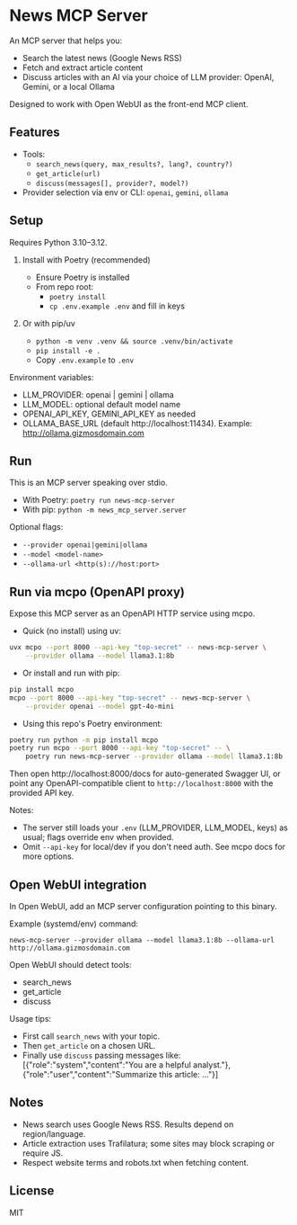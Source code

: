 # News MCP Server

An MCP server that helps you:
- Search the latest news (Google News RSS)
- Fetch and extract article content
- Discuss articles with an AI via your choice of LLM provider: OpenAI, Gemini, or a local Ollama

Designed to work with Open WebUI as the front-end MCP client.

## Features
- Tools:
	- `search_news(query, max_results?, lang?, country?)`
	- `get_article(url)`
	- `discuss(messages[], provider?, model?)`
- Provider selection via env or CLI: `openai`, `gemini`, `ollama`

## Setup
Requires Python 3.10–3.12.

1) Install with Poetry (recommended)
	 - Ensure Poetry is installed
	 - From repo root:
		 - `poetry install`
		 - `cp .env.example .env` and fill in keys

2) Or with pip/uv
	 - `python -m venv .venv && source .venv/bin/activate`
	 - `pip install -e .`
	 - Copy `.env.example` to `.env`

Environment variables:
- LLM_PROVIDER: openai | gemini | ollama
- LLM_MODEL: optional default model name
- OPENAI_API_KEY, GEMINI_API_KEY as needed
- OLLAMA_BASE_URL (default http://localhost:11434). Example: http://ollama.gizmosdomain.com

## Run
This is an MCP server speaking over stdio.
- With Poetry: `poetry run news-mcp-server`
- With pip: `python -m news_mcp_server.server`

Optional flags:
- `--provider openai|gemini|ollama`
- `--model <model-name>`
- `--ollama-url <http(s)://host:port>`

## Run via mcpo (OpenAPI proxy)
Expose this MCP server as an OpenAPI HTTP service using mcpo.

- Quick (no install) using uv:

```bash
uvx mcpo --port 8000 --api-key "top-secret" -- news-mcp-server \
	--provider ollama --model llama3.1:8b
```

- Or install and run with pip:

```bash
pip install mcpo
mcpo --port 8000 --api-key "top-secret" -- news-mcp-server \
	--provider openai --model gpt-4o-mini
```

- Using this repo's Poetry environment:

```bash
poetry run python -m pip install mcpo
poetry run mcpo --port 8000 --api-key "top-secret" -- \
	poetry run news-mcp-server --provider ollama --model llama3.1:8b
```

Then open http://localhost:8000/docs for auto-generated Swagger UI, or point any OpenAPI-compatible client to `http://localhost:8000` with the provided API key.

Notes:
- The server still loads your `.env` (LLM_PROVIDER, LLM_MODEL, keys) as usual; flags override env when provided.
- Omit `--api-key` for local/dev if you don't need auth. See mcpo docs for more options.

## Open WebUI integration
In Open WebUI, add an MCP server configuration pointing to this binary.

Example (systemd/env) command:
```
news-mcp-server --provider ollama --model llama3.1:8b --ollama-url http://ollama.gizmosdomain.com
```

Open WebUI should detect tools:
- search_news
- get_article
- discuss

Usage tips:
- First call `search_news` with your topic.
- Then `get_article` on a chosen URL.
- Finally use `discuss` passing messages like:
	[{"role":"system","content":"You are a helpful analyst."},{"role":"user","content":"Summarize this article: ..."}]

## Notes
- News search uses Google News RSS. Results depend on region/language.
- Article extraction uses Trafilatura; some sites may block scraping or require JS.
- Respect website terms and robots.txt when fetching content.

## License
MIT
